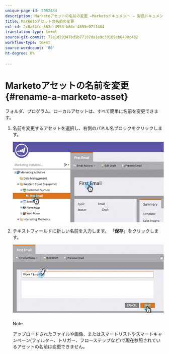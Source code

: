 ```yaml
---
unique-page-id: 2952484
description: Marketoアセットの名前の変更 —Marketoドキュメント — 製品ドキュメント
title: Marketoアセットの名前の変更
exl-id: 2c8a64fc-663d-4953-b66c-4055e07f1404
translation-type: tm+mt
source-git-commit: 72e1d29347bd5b77107da1e9c30169cb6490c432
workflow-type: tm+mt
source-wordcount: '80'
ht-degree: 0%

---
```


# Marketoアセットの名前を変更{#rename-a-marketo-asset}

フォルダ、プログラム、ローカルアセットは、すべて簡単に名前を変更できます。

1. 名前を変更するアセットを選択し、右側のパネル名ブロックをクリックします。

   ![](assets/image2015-4-10-17-19-48.png)

1. テキストフィールドに新しい名前を入力します。 「**保存**」をクリックします。

   ![](assets/image2015-4-10-17-3a19-3a33.png)

   >[!NOTE]
   >
   >アップロードされたファイルや画像、またはスマートリストやスマートキャンペーン(フィルター、トリガー、フローステップなど)で現在参照されているアセットの名前は変更できません。
